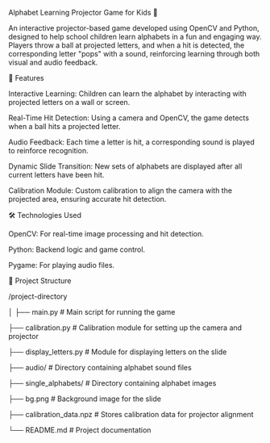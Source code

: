 Alphabet Learning Projector Game for Kids 🎯

An interactive projector-based game developed using OpenCV and Python, designed to help school children learn alphabets in a fun and engaging way. Players throw a ball at projected letters, and when a hit is detected, the corresponding letter "pops" with a sound, reinforcing learning through both visual and audio feedback.

🚀 Features

Interactive Learning: Children can learn the alphabet by interacting with projected letters on a wall or screen.

Real-Time Hit Detection: Using a camera and OpenCV, the game detects when a ball hits a projected letter.

Audio Feedback: Each time a letter is hit, a corresponding sound is played to reinforce recognition.

Dynamic Slide Transition: New sets of alphabets are displayed after all current letters have been hit.

Calibration Module: Custom calibration to align the camera with the projected area, ensuring accurate hit detection.

🛠️ Technologies Used

OpenCV: For real-time image processing and hit detection.

Python: Backend logic and game control.

Pygame: For playing audio files.

📂 Project Structure

/project-directory

│
├── main.py                # Main script for running the game

├── calibration.py         # Calibration module for setting up the camera and projector

├── display_letters.py     # Module for displaying letters on the slide

├── audio/                 # Directory containing alphabet sound files

├── single_alphabets/      # Directory containing alphabet images

├── bg.png                 # Background image for the slide

├── calibration_data.npz   # Stores calibration data for projector alignment

└── README.md              # Project documentation

